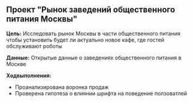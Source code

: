 ## Проект "Рынок заведений общественного питания Москвы"

**Цель:** Исследовать рынок Москвы в части общественного питания чтобы установить будет ли актуально новое кафе, где гостей обслуживают роботы

**Данные:** Открытые данные о заведениях общественного питания в Москве

**Ходвыполнения:**

* Проанализирована воронка продаж
* Проверена гипотеза о влиянии шрифта на поведение ползоватлей
